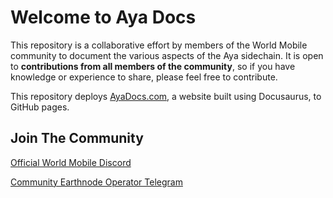 # Welcome to Aya Docs

This repository is a collaborative effort by members of the World Mobile community to document the various aspects of the Aya sidechain. It is open to **contributions from all members of the community**, so if you have knowledge or experience to share, please feel free to contribute.

This repository deploys [AyaDocs.com](https://ayadocs.com), a website built using Docusaurus, to GitHub pages.

## Join The Community

[Official World Mobile Discord](https://discord.gg/worldmobile)

[Community Earthnode Operator Telegram](https://t.me/WorldMobileENO)
